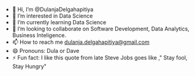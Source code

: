- 👋 Hi, I’m @DulanjaDelgahapitiya
- 👀 I’m interested in Data Science
- 🌱 I’m currently learning Data Science
- 💞️ I’m looking to collaborate on Software Development, Data Analytics, Business Inteligence.
- 📫 How to reach me dulanja.delgahapitiya@gmail.com
- 😄 Pronouns: Dula or Dave
- ⚡ Fun fact: I like this quote from late Steve Jobs goes like ," Stay fool, Stay Hungry" 

<!---
DulanjaDelgahapitiya/DulanjaDelgahapitiya is a ✨ special ✨ repository because its `README.md` (this file) appears on your GitHub profile.
You can click the Preview link to take a look at your changes.
--->
